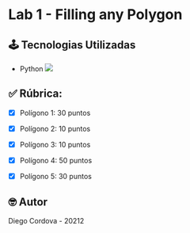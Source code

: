 # Lab 1 - Filling any Polygon

## 🕹️ Tecnologias Utilizadas
- Python <img src="http://assets.stickpng.com/images/5848152fcef1014c0b5e4967.png">

## ✅ Rúbrica:

- [x] Polígono 1: 30 puntos
- [x] Polígono 2: 10 puntos
- [x] Polígono 3: 10 puntos
- [x] Polígono 4: 50 puntos
- [x] Polígono 5: 30 puntos


## 🤓 Autor

Diego Cordova - 20212